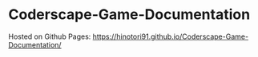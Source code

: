 # Coderscape-Game-Documentation
Hosted on Github Pages:
https://hinotori91.github.io/Coderscape-Game-Documentation/
